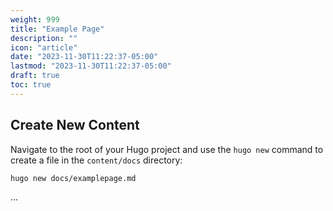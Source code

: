 ```yaml
---
weight: 999
title: "Example Page"
description: ""
icon: "article"
date: "2023-11-30T11:22:37-05:00"
lastmod: "2023-11-30T11:22:37-05:00"
draft: true
toc: true
---
```


## Create New Content

Navigate to the root of your Hugo project and use the `hugo new` command to create a file in the `content/docs` directory:

```shell
hugo new docs/examplepage.md
```
...
